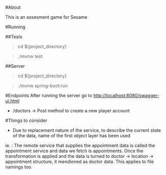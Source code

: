 #About

This is an assesment game for Sesame

#Running

##Tests
>cd ${project_directory}

>./mvnw test

##Server
>cd ${project_directory}

>./mvnw spring-boot:run

#Endpoints
After running the server go to [http://localhost:8080/swagger-ui.html](http://localhost:8080/swagger-ui.html)

* /doctors       -> Post method to create a new player account

#Things to consider

* Due to replacement nature of the service, to describe the current state of the data, name of the first object layer has been used

ie. :  The remote service that supplies the appointment data is called the appointment service and data we fetch is appointments. Once the transformation is applied and the data is turned to doctor -> location -> appointment structure, it mendioned as doctor data. This applies to file namings too.

